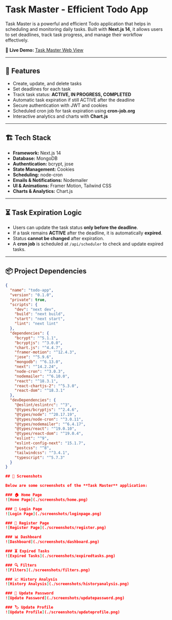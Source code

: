 # Task Master - Efficient Todo App  

Task Master is a powerful and efficient Todo application that helps in scheduling and monitoring daily tasks. Built with **Next.js 14**, it allows users to set deadlines, track task progress, and manage their workflow effectively.  

🚀 **Live Demo:** [Task Master Web View](https://task-manager-umber-kappa.vercel.app/)  

---

## 🚀 Features  

- Create, update, and delete tasks  
- Set deadlines for each task  
- Track task status: **ACTIVE, IN PROGRESS, COMPLETED**  
- Automatic task expiration if still ACTIVE after the deadline  
- Secure authentication with JWT and cookies  
- Scheduled cron job for task expiration using **cron-job.org**  
- Interactive analytics and charts with **Chart.js**  

---

## 🏗️ Tech Stack  

- **Framework:** Next.js 14  
- **Database:** MongoDB  
- **Authentication:** bcrypt, jose  
- **State Management:** Cookies  
- **Scheduling:** node-cron  
- **Emails & Notifications:** Nodemailer  
- **UI & Animations:** Framer Motion, Tailwind CSS  
- **Charts & Analytics:** Chart.js  

---

## ⏳ Task Expiration Logic  

- Users can update the task status **only before the deadline**.  
- If a task remains **ACTIVE** after the deadline, it is automatically **expired**.  
- Status **cannot be changed** after expiration.  
- A **cron job** is scheduled at `/api/scheduler` to check and update expired tasks.  

---

## 📦 Project Dependencies  

```json
{
  "name": "todo-app",
  "version": "0.1.0",
  "private": true,
  "scripts": {
    "dev": "next dev",
    "build": "next build",
    "start": "next start",
    "lint": "next lint"
  },
  "dependencies": {
    "bcrypt": "^5.1.1",
    "bcryptjs": "^3.0.0",
    "chart.js": "^4.4.7",
    "framer-motion": "^12.4.3",
    "jose": "^5.9.6",
    "mongodb": "^6.13.0",
    "next": "^14.2.24",
    "node-cron": "^3.0.3",
    "nodemailer": "^6.10.0",
    "react": "^18.3.1",
    "react-chartjs-2": "^5.3.0",
    "react-dom": "^18.3.1"
  },
  "devDependencies": {
    "@eslint/eslintrc": "^3",
    "@types/bcryptjs": "^2.4.6",
    "@types/node": "^20.17.19",
    "@types/node-cron": "^3.0.11",
    "@types/nodemailer": "^6.4.17",
    "@types/react": "^19.0.10",
    "@types/react-dom": "^19.0.4",
    "eslint": "^9",
    "eslint-config-next": "15.1.7",
    "postcss": "^8",
    "tailwindcss": "^3.4.1",
    "typescript": "^5.7.3"
  }
}

## 📸 Screenshots  

Below are some screenshots of the **Task Master** application:

### 🏠 Home Page  
![Home Page](./screenshots/home.png)  

### 🔑 Login Page  
![Login Page](./screenshots/loginpage.png)  

### 📝 Register Page  
![Register Page](./screenshots/register.png)  

### 📊 Dashboard  
![Dashboard](./screenshots/dashboard.png)  

### ⏳ Expired Tasks  
![Expired Tasks](./screenshots/expiredtasks.png)  

### 🔍 Filters  
![Filters](./screenshots/filters.png)  

### 📈 History Analysis  
![History Analysis](./screenshots/historyanalysis.png)  

### 🔐 Update Password  
![Update Password](./screenshots/updatepassword.png)  

### 🏷️ Update Profile  
![Update Profile](./screenshots/updateprofile.png)